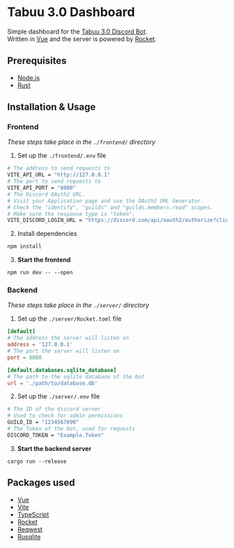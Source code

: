 # Tabuu 3.0 Dashboard

Simple dashboard for the [Tabuu 3.0 Discord Bot](https://github.com/SSBUTrainingGrounds/Tabuu-3.0).  
Written in [Vue](https://vuejs.org/) and the server is powered by [Rocket](https://rocket.rs/).

## Prerequisites

-   [Node.js](https://nodejs.org/en/)
-   [Rust](https://www.rust-lang.org/)

## Installation & Usage

### Frontend

_These steps take place in the `./frontend/` directory_

1. Set up the `./frontend/.env` file

```bash
# The address to send requests to
VITE_API_URL = "http://127.0.0.1"
# The port to send requests to
VITE_API_PORT = "8080"
# The Discord OAuth2 URL.
# Visit your Application page and use the OAuth2 URL Generator.
# Check the "identify", "guilds" and "guilds.members.read" scopes.
# Make sure the response type is "token".
VITE_DISCORD_LOGIN_URL = "https://discord.com/api/oauth2/authorize?client_id=123456789&redirect_uri=http%3A%2F%2F127.0.0.1%3A80&response_type=token&scope=identify%20guilds.members.read%20guilds"
```

2. Install dependencies

```bash
npm install
```

3. **Start the frontend**

```
npm run dev -- --open
```

### Backend

_These steps take place in the `./server/` directory_

1. Set up the `./server/Rocket.toml` file

```toml
[default]
# The address the server will listen on
address = '127.0.0.1'
# The port the server will listen on
port = 8080

[default.databases.sqlite_database]
# The path to the sqlite database of the bot
url = './path/to/database.db'
```

2. Set up the `./server/.env` file

```bash
# The ID of the discord server
# Used to check for admin permissions
GUILD_ID = "1234567890"
# The Token of the bot, used for requests
DISCORD_TOKEN = "Example.Token"
```

3. **Start the backend server**

```
cargo run --release
```

## Packages used

-   [Vue](https://vuejs.org/)
-   [Vite](https://vitejs.dev/)
-   [TypeScript](https://www.typescriptlang.org/)
-   [Rocket](https://docs.rs/rocket/0.4.11/rocket/)
-   [Reqwest](https://docs.rs/reqwest/latest/reqwest/)
-   [Rusqlite](https://docs.rs/rusqlite/latest/rusqlite/)
